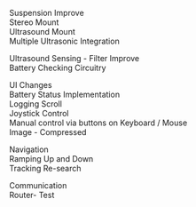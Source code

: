 Suspension Improve  
Stereo Mount  
Ultrasound Mount  
Multiple Ultrasonic Integration  

Ultrasound Sensing - Filter Improve  
Battery Checking Circuitry  

UI Changes  
Battery Status Implementation  
Logging Scroll  
Joystick Control  
Manual control via buttons on Keyboard / Mouse  
Image - Compressed  

Navigation  
Ramping Up and Down  
Tracking Re-search  

Communication  
Router- Test  
